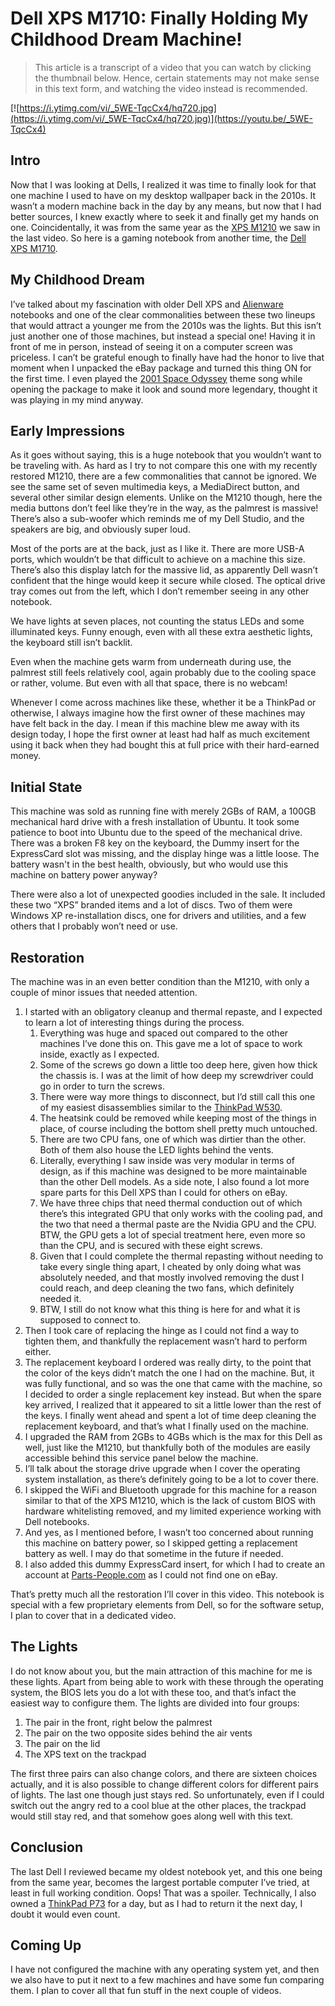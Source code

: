 # Dell XPS M1710: Finally Holding My Childhood Dream Machine!

> This article is a transcript of a video that you can watch by clicking the thumbnail below. Hence, certain statements may not make sense in this text form, and watching the video instead is recommended.

[![https://i.ytimg.com/vi/_5WE-TqcCx4/hq720.jpg](https://i.ytimg.com/vi/_5WE-TqcCx4/hq720.jpg)](https://youtu.be/_5WE-TqcCx4)

## Intro

Now that I was looking at Dells, I realized it was time to finally look for that one machine I used to have on my desktop wallpaper back in the 2010s. It wasn’t a modern machine back in the day by any means, but now that I had better sources, I knew exactly where to seek it and finally get my hands on one. Coincidentally, it was from the same year as the [XPS M1210](https://www.notebookcheck.net/Review-Dell-XPS-M1210.2480.0.html) we saw in the last video. So here is a gaming notebook from another time, the [Dell XPS M1710](https://www.notebookcheck.net/Review-Dell-XPS-M1710.1334.0.html).

## My Childhood Dream

I’ve talked about my fascination with older Dell XPS and [Alienware](https://www.dell.com/en-us/gaming/alienware) notebooks and one of the clear commonalities between these two lineups that would attract a younger me from the 2010s was the lights. But this isn’t just another one of those machines, but instead a special one! Having it in front of me in person, instead of seeing it on a computer screen was priceless. I can’t be grateful enough to finally have had the honor to live that moment when I unpacked the eBay package and turned this thing ON for the first time. I even played the [2001 Space Odyssey](https://en.wikipedia.org/wiki/2001:_A_Space_Odyssey) theme song while opening the package to make it look and sound more legendary, thought it was playing in my mind anyway.

## Early Impressions

As it goes without saying, this is a huge notebook that you wouldn’t want to be traveling with. As hard as I try to not compare this one with my recently restored M1210, there are a few commonalities that cannot be ignored. We see the same set of seven multimedia keys, a MediaDirect button, and several other similar design elements. Unlike on the M1210 though, here the media buttons don’t feel like they’re in the way, as the palmrest is massive! There’s also a sub-woofer which reminds me of my Dell Studio, and the speakers are big, and obviously super loud.

Most of the ports are at the back, just as I like it. There are more USB-A ports, which wouldn’t be that difficult to achieve on a machine this size. There’s also this display latch for the massive lid, as apparently Dell wasn’t confident that the hinge would keep it secure while closed. The optical drive tray comes out from the left, which I don’t remember seeing in any other notebook.

We have lights at seven places, not counting the status LEDs and some illuminated keys. Funny enough, even with all these extra aesthetic lights, the keyboard still isn’t backlit.

Even when the machine gets warm from underneath during use, the palmrest still feels relatively cool, again probably due to the cooling space or rather, volume. But even with all that space, there is no webcam!

Whenever I come across machines like these, whether it be a ThinkPad or otherwise, I always imagine how the first owner of these machines may have felt back in the day. I mean if this machine blew me away with its design today, I hope the first owner at least had half as much excitement using it back when they had bought this at full price with their hard-earned money.

## Initial State

This machine was sold as running fine with merely 2GBs of RAM, a 100GB mechanical hard drive with a fresh installation of Ubuntu. It took some patience to boot into Ubuntu due to the speed of the mechanical drive. There was a broken F8 key on the keyboard, the Dummy insert for the ExpressCard slot was missing, and the display hinge was a little loose. The battery wasn't in the best health, obviously, but who would use this machine on battery power anyway?

There were also a lot of unexpected goodies included in the sale. It included these two “XPS” branded items and a lot of discs. Two of them were Windows XP re-installation discs, one for drivers and utilities, and a few others that I probably won’t need or use.

## Restoration

The machine was in an even better condition than the M1210, with only a couple of minor issues that needed attention.

1. I started with an obligatory cleanup and thermal repaste, and I expected to learn a lot of interesting things during the process.
    1. Everything was huge and spaced out compared to the other machines I’ve done this on. This gave me a lot of space to work inside, exactly as I expected.
    2. Some of the screws go down a little too deep here, given how thick the chassis is. I was at the limit of how deep my screwdriver could go in order to turn the screws.
    3. There were way more things to disconnect, but I’d still call this one of my easiest disassemblies similar to the [ThinkPad W530](https://www.notebookcheck.net/Review-Lenovo-ThinkPad-W530-N1K43GE-Notebook.80062.0.html).
    4. The heatsink could be removed while keeping most of the things in place, of course including the bottom shell pretty much untouched.
    5. There are two CPU fans, one of which was dirtier than the other. Both of them also house the LED lights behind the vents.
    6. Literally, everything I saw inside was very modular in terms of design, as if this machine was designed to be more maintainable than the other Dell models. As a side note, I also found a lot more spare parts for this Dell XPS than I could for others on eBay.
    7. We have three chips that need thermal conduction out of which there’s this integrated GPU that only works with the cooling pad, and the two that need a thermal paste are the Nvidia GPU and the CPU. BTW, the GPU gets a lot of special treatment here, even more so than the CPU, and is secured with these eight screws.
    8. Given that I could complete the thermal repasting without needing to take every single thing apart, I cheated by only doing what was absolutely needed, and that mostly involved removing the dust I could reach, and deep cleaning the two fans, which definitely needed it.
    9. BTW, I still do not know what this thing is here for and what it is supposed to connect to.
2. Then I took care of replacing the hinge as I could not find a way to tighten them, and thankfully the replacement wasn’t hard to perform either.
3. The replacement keyboard I ordered was really dirty, to the point that the color of the keys didn’t match the one I had on the machine. But, it was fully functional, and so was the one that came with the machine, so I decided to order a single replacement key instead. But when the spare key arrived, I realized that it appeared to sit a little lower than the rest of the keys. I finally went ahead and spent a lot of time deep cleaning the replacement keyboard, and that’s what I finally used on the machine.
4. I upgraded the RAM from 2GBs to 4GBs which is the max for this Dell as well, just like the M1210, but thankfully both of the modules are easily accessible behind this service panel below the machine.
5. I’ll talk about the storage drive upgrade when I cover the operating system installation, as there’s definitely going to be a lot to cover there.
6. I skipped the WiFi and Bluetooth upgrade for this machine for a reason similar to that of the XPS M1210, which is the lack of custom BIOS with hardware whitelisting removed, and my limited experience working with Dell notebooks.
7. And yes, as I mentioned before, I wasn’t too concerned about running this machine on battery power, so I skipped getting a replacement battery as well. I may do that sometime in the future if needed.
8. I also added this dummy ExpressCard insert, for which I had to create an account at [Parts-People.com](http://Parts-People.com) as I could not find one on eBay.

That’s pretty much all the restoration I’ll cover in this video. This notebook is special with a few proprietary elements from Dell, so for the software setup, I plan to cover that in a dedicated video.

## The Lights

I do not know about you, but the main attraction of this machine for me is these lights. Apart from being able to work with these through the operating system, the BIOS lets you do a lot with these too, and that’s infact the easiest way to configure them. The lights are divided into four groups:

1. The pair in the front, right below the palmrest
2. The pair on the two opposite sides behind the air vents
3. The pair on the lid
4. The XPS text on the trackpad

The first three pairs can also change colors, and there are sixteen choices actually, and it is also possible to change different colors for different pairs of lights. The last one though just stays red. So unfortunately, even if I could switch out the angry red to a cool blue at the other places, the trackpad would still stay red, and that somehow goes along well with this text.

## Conclusion

The last Dell I reviewed became my oldest notebook yet, and this one being from the same year, becomes the largest portable computer I’ve tried, at least in full working condition. Oops! That was a spoiler. Technically, I also owned a [ThinkPad P73](https://www.notebookcheck.net/Lenovo-ThinkPad-P73-Laptop-Review-Big-workstation-slowed-down-by-poor-heat-management.445929.0.html) for a day, but as I had to return it the next day, I doubt it would even count.

## Coming Up

I have not configured the machine with any operating system yet, and then we also have to put it next to a few machines and have some fun comparing them. I plan to cover all that fun stuff in the next couple of videos.
